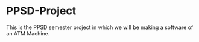 # PPSD-Project
This is the PPSD semester project in which we will be making a software of an ATM Machine.
